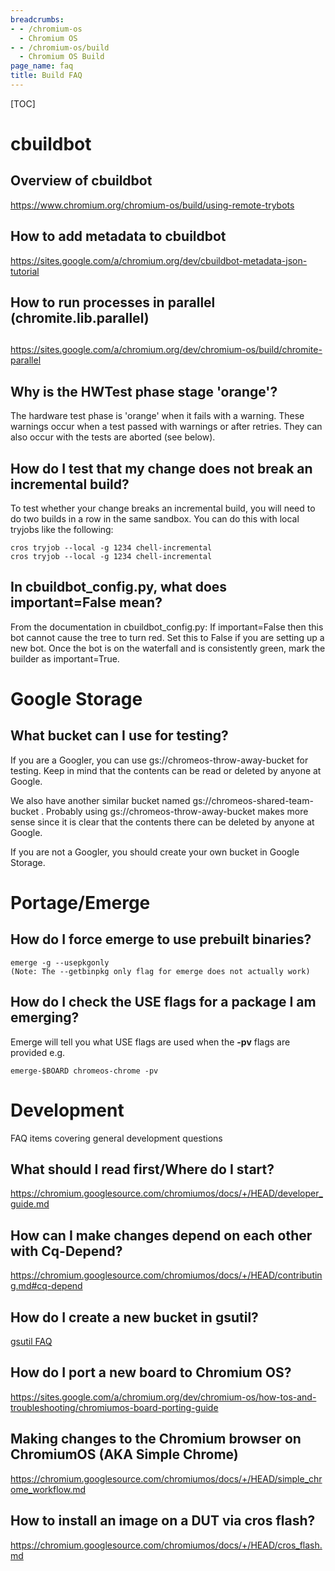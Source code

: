 ```yaml
---
breadcrumbs:
- - /chromium-os
  - Chromium OS
- - /chromium-os/build
  - Chromium OS Build
page_name: faq
title: Build FAQ
---
```


[TOC]

# cbuildbot

## Overview of cbuildbot

<https://www.chromium.org/chromium-os/build/using-remote-trybots>

## How to add metadata to cbuildbot

<https://sites.google.com/a/chromium.org/dev/cbuildbot-metadata-json-tutorial>

## How to run processes in parallel (chromite.lib.parallel)

##
<https://sites.google.com/a/chromium.org/dev/chromium-os/build/chromite-parallel>

## Why is the HWTest phase stage 'orange'?

The hardware test phase is 'orange' when it fails with a warning. These warnings
occur when a test passed with warnings or after retries. They can also occur
with the tests are aborted (see below).

## How do I test that my change does not break an incremental build?

To test whether your change breaks an incremental build, you will need to do two
builds in a row in the same sandbox. You can do this with local tryjobs like the
following:

```none
cros tryjob --local -g 1234 chell-incremental
cros tryjob --local -g 1234 chell-incremental
```

## In cbuildbot_config.py, what does important=False mean?

From the documentation in cbuildbot_config.py: If important=False then this bot
cannot cause the tree to turn red. Set this to False if you are setting up a new
bot. Once the bot is on the waterfall and is consistently green, mark the
builder as important=True.

# Google Storage

## What bucket can I use for testing?

If you are a Googler, you can use gs://chromeos-throw-away-bucket for testing.
Keep in mind that the contents can be read or deleted by anyone at Google.

We also have another similar bucket named gs://chromeos-shared-team-bucket .
Probably using gs://chromeos-throw-away-bucket makes more sense since it is
clear that the contents there can be deleted by anyone at Google.

If you are not a Googler, you should create your own bucket in Google Storage.

# Portage/Emerge

## How do I force emerge to use prebuilt binaries?

```none
emerge -g --usepkgonly
(Note: The --getbinpkg only flag for emerge does not actually work)
```

## How do I check the USE flags for a package I am emerging?

Emerge will tell you what USE flags are used when the **-pv** flags are provided
e.g.

```none
emerge-$BOARD chromeos-chrome -pv
```

# Development

FAQ items covering general development questions

## What should I read first/Where do I start?

<https://chromium.googlesource.com/chromiumos/docs/+/HEAD/developer_guide.md>

## How can I make changes depend on each other with Cq-Depend?

<https://chromium.googlesource.com/chromiumos/docs/+/HEAD/contributing.md#cq-depend>

## How do I create a new bucket in gsutil?

[gsutil
FAQ](https://chromium.googlesource.com/chromiumos/docs/+/HEAD/gsutil.md#FAQ)

## How do I port a new board to Chromium OS?

<https://sites.google.com/a/chromium.org/dev/chromium-os/how-tos-and-troubleshooting/chromiumos-board-porting-guide>

## Making changes to the Chromium browser on ChromiumOS (AKA Simple Chrome)

<https://chromium.googlesource.com/chromiumos/docs/+/HEAD/simple_chrome_workflow.md>

## How to install an image on a DUT via cros flash?

<https://chromium.googlesource.com/chromiumos/docs/+/HEAD/cros_flash.md>
